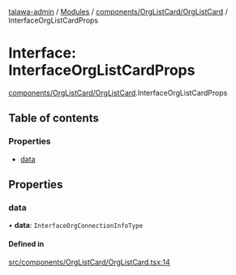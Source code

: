 [talawa-admin](../README.md) / [Modules](../modules.md) / [components/OrgListCard/OrgListCard](../modules/components_OrgListCard_OrgListCard.md) / InterfaceOrgListCardProps

# Interface: InterfaceOrgListCardProps

[components/OrgListCard/OrgListCard](../modules/components_OrgListCard_OrgListCard.md).InterfaceOrgListCardProps

## Table of contents

### Properties

- [data](components_OrgListCard_OrgListCard.InterfaceOrgListCardProps.md#data)

## Properties

### data

• **data**: `InterfaceOrgConnectionInfoType`

#### Defined in

[src/components/OrgListCard/OrgListCard.tsx:14](https://github.com/disha1202/talawa-admin/blob/b5fc6de/src/components/OrgListCard/OrgListCard.tsx#L14)
